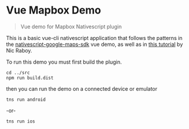 # Vue Mapbox Demo  

> Vue demo for Mapbox Nativescript plugin

This is a basic vue-cli nativescript application that follows the patterns in the [nativescript-google-maps-sdk](https://github.com/dapriett/nativescript-google-maps-sdk/tree/master/demo-vue) vue demo, as well as in [this tutorial](https://www.nativescript.org/blog/include-feature-rich-maps-in-a-nativescript-vue-app-with-mapbox) by Nic Raboy.

To run this demo you must first build the plugin.

```
cd ../src
npm run build.dist
```

then you can run the demo on a connected device or emulator

```
tns run android
```
-or-
```
tns run ios
```